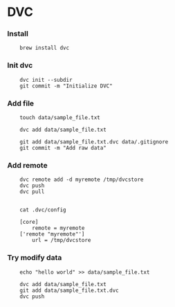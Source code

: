 # DVC

### Install
```
    brew install dvc
```
### Init dvc
```
    dvc init --subdir
    git commit -m "Initialize DVC"
```
### Add file
```
    touch data/sample_file.txt

    dvc add data/sample_file.txt

    git add data/sample_file.txt.dvc data/.gitignore
    git commit -m "Add raw data"
```

### Add remote
```
    dvc remote add -d myremote /tmp/dvcstore
    dvc push
    dvc pull
    
```

```
    cat .dvc/config

    [core]
        remote = myremote
    ['remote "myremote"']
        url = /tmp/dvcstore
```

### Try modify data
```
    echo "hello world" >> data/sample_file.txt

    dvc add data/sample_file.txt
    git add data/sample_file.txt.dvc
    dvc push
```
